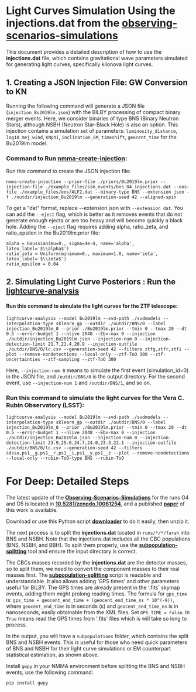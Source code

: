 # Light Curves Simulation Using the **injections.dat** from the **[observing-scenarios-simulations]**

This document provides a detailed description of how to use the **injections.dat** file, which contains gravitational wave parameters simulated for generating light curves, specifically kilonova light curves.

## 1. Creating a JSON Injection File: GW Conversion to KN

Running the following command will generate a JSON file (`injection_Bu2019lm.json`) with the BILBY processing of compact binary merger events. Here, we consider binaries of type BNS (Binary Neutron Stars), although NSBH (Neutron Star-Black Hole) is also an option. This injection contains a simulation set of parameters: `luminosity_distance`, `log10_mej_wind`, `KNphi`, `inclination_EM`, `timeshift`, `geocent_time` for the Bu2019lm model.


### Command to Run [nmma-create-injection]: 

Run this command to create the JSON injection file:


    nmma-create-injection --prior-file ./priors/Bu2019lm.prior --injection-file ./example_files/sim_events/bns_O4_injections.dat --eos-file ./example_files/eos/ALF2.dat --binary-type BNS --extension json -f ./outdir/injection_Bu2019lm --generation-seed 42 --aligned-spin


To get a "dat" format, replace --extension json with ``--extension dat``.
You can add the ``--eject`` flag, which is better as it removes events that do not generate enough ejecta or are too heavy and will become quickly a black hole. Adding the ``--eject`` flag requires adding alpha, ratio_zeta, and ratio_epsilon in the Bu2019lm.prior file:


    alpha = Gaussian(mu=0., sigma=4e-4, name='alpha', latex_label='$\\alpha$')
    ratio_zeta = Uniform(minimum=0., maximum=1.0, name='zeta', latex_label='$\\zeta$')
    ratio_epsilon = 0.04



## 2. Simulating Light Curve Posteriors : Run the [lightcurve-analysis]

#### Run this command to simulate the light curves for the ZTF telescope:


    lightcurve-analysis --model Bu2019lm --svd-path ./svdmodels --interpolation-type sklearn_gp --outdir ./outdir/BNS/0 --label injection_Bu2019lm_0 --prior ./Bu2019lm.prior --tmin 0 --tmax 20 --dt 0.5 --error-budget 1 --nlive 2048 --Ebv-max 0 --injection ./outdir/injection_Bu2019lm.json --injection-num 0 --injection-detection-limit 21.7,21.4,20.9 --injection-outfile ./outdir/BNS/0/lc.csv --generation-seed 42 --filters ztfg,ztfr,ztfi --plot --remove-nondetections --local-only --ztf-ToO 300 --ztf-uncertainties --ztf-sampling --ztf-ToO 300


Here, `--injection-num 0` means to simulate the first event (simulation_id=0) in the JSON file, and `/outdir/BNS/0` is the output directory. For the second event, use `--injection-num 1`  and `/outdir/BNS/1`, and so on.




### Run this command to simulate the light curves for the Vera C. Rubin Observatory (LSST):

    lightcurve-analysis --model Bu2019lm --svd-path ./svdmodels --interpolation-type sklearn_gp --outdir ./outdir/BNS/0 --label injection_Bu2019lm_0 --prior ./Bu2019lm.prior --tmin 0 --tmax 20 --dt 0.5 --error-budget 1 --nlive 2048 --Ebv-max 0 --injection ./outdir/injection_Bu2019lm.json --injection-num 0 --injection-detection-limit 23.9,25.0,24.7,24.0,23.3,22.1 --injection-outfile ./outdir/BNS/0/lc.csv --generation-seed 42 --filters sdssu,ps1__g,ps1__r,ps1__i,ps1__y,ps1__z --plot --remove-nondetections --local-only --rubin-ToO-type BNS --rubin-ToO



# For Deep: Detailed Steps

The latest update of the **[Observing-Scenarios-Simulations]** for the runs O4 and O5 is located in **[10.5281/zenodo.10061254]**, and a published **[paper]** of this work is available.

Download or use this Python script **[downloader]** to do it easily, then unzip it.

The next process is to split the **injections.dat** located in `runs/*/*/farah` into BNS and NSBH. Note that the injections.dat includes all the CBC populations (BNS, NSBH, and BBH). To split them properly, use the **[subpopulation-splitting]** tool and ensure the input directory is correct.

The CBCs masses recorded by the **injections.dat** are the detector masses, so to split them, we need to convert the component masses to their real masses first. The **[subpopulation-splitting]** script is readable and understandable. It also allows adding 'GPS times' and other parameters useful for BILBY. The GPS times are already present in the '.fits' skymap events, adding them might prolong reading times. The formula for `gps_time` is: `gps_time = geocent_end_time + (geocent_end_time_ns * 10^(-9))`, where `geocent_end_time` is in seconds (s) and `geocent_end_time_ns` is in nanoseconds, easily obtainable from the XML files. Set `GPS_TIME = False`.
In `True` means read the GPS times from '.fits' files which is will take so long to process.

In the output, you will have a `subpopulations` folder, which contains the split BNS and NSBH events. This is useful for those who need quick parameters of BNS and NSBH for their light curve simulations or EM counterpart statistical estimation, as shown above.



Install  `gwpy` in your NMMA environment before splitting the BNS and NSBH events, use the following command:

    pip install gwpy


[observing-scenarios-simulations]: https://github.com/lpsinger/observing-scenarios-simulations
[10.5281/zenodo.10061254]: https://zenodo.org/doi/10.5281/zenodo.10061254
[downloader]: https://github.com/weizmannk/ObservingScenariosInsights/blob/main/src/Zenodo_Downloader.py
[subpopulation-splitting]: https://github.com/weizmannk/ObservingScenariosInsights/blob/main/src/Subpopulation_Splitter.py
[paper]: https://doi.org/10.3847/1538-4357/acfcb1

[nmma-create-injection]: https://github.com/nuclear-multimessenger-astronomy/nmma/blob/main/nmma/eos/create_injection.py
[lightcurve-analysis]: https://github.com/nuclear-multimessenger-astronomy/nmma/blob/main/nmma/em/analysis.py